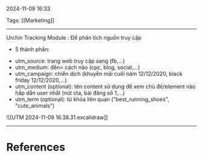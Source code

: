 2024-11-09 16:33

Tags: [[Marketing]] 

---

Urchin Tracking Module : Để phân tích nguồn truy cập  
- 5 thành phần:  
+ utm_source: trang web truy cập sang (fb,...)  
+ utm_medium: đến= cách nào (cpc, blog, social,...)  
+ utm_campaign: chiến dịch (khuyễn mãi cuối năm 12/12/2020, black friday 12/12/2020,...)  
+ utm_content (optional): tên content sử dụng để xem chủ đề/element nào hấp dẫn user nhất (nút cta, bài đăng số 1,...)
+ utm_term (optional): từ khóa liên quan ("best_running_shoes", "cute_animals")

![[UTM 2024-11-09 16.38.31.excalidraw]]

---
# References